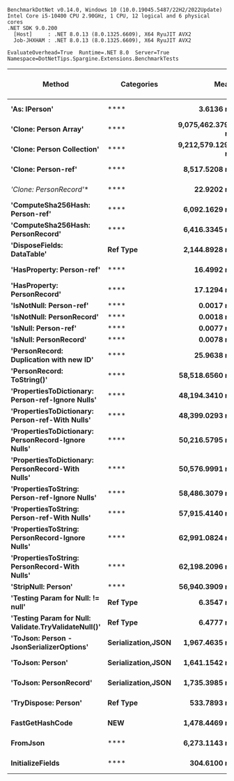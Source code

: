 ```

BenchmarkDotNet v0.14.0, Windows 10 (10.0.19045.5487/22H2/2022Update)
Intel Core i5-10400 CPU 2.90GHz, 1 CPU, 12 logical and 6 physical cores
.NET SDK 9.0.200
  [Host]     : .NET 8.0.13 (8.0.1325.6609), X64 RyuJIT AVX2
  Job-JHXHAM : .NET 8.0.13 (8.0.1325.6609), X64 RyuJIT AVX2

EvaluateOverhead=True  Runtime=.NET 8.0  Server=True  
Namespace=DotNetTips.Spargine.Extensions.BenchmarkTests  

```
| Method                                               | Categories         | Mean              | Error           | StdDev          | StdErr         | Median            | Min               | Q1                | Q3                | Max               | Op/s              | CI99.9% Margin  | Iterations | Kurtosis | MValue | Skewness | Rank | LogicalGroup | Baseline | Completed Work Items | Lock Contentions | Exceptions | Gen0    | Code Size | Gen1    | Gen2    | Allocated |
|----------------------------------------------------- |------------------- |------------------:|----------------:|----------------:|---------------:|------------------:|------------------:|------------------:|------------------:|------------------:|------------------:|----------------:|-----------:|---------:|-------:|---------:|-----:|------------- |--------- |---------------------:|-----------------:|-----------:|--------:|----------:|--------:|--------:|----------:|
| **&#39;As: IPerson&#39;**                                        | ****                   |         **3.6136 ns** |       **0.0264 ns** |       **0.0247 ns** |      **0.0064 ns** |         **3.6107 ns** |         **3.5656 ns** |         **3.6037 ns** |         **3.6253 ns** |         **3.6565 ns** |     **276,733,802.4** |       **7.4968 ns** |      **15.00** |    **2.350** |  **2.000** |   **0.0485** |    **3** | *****            | **No**       |                    **-** |                **-** |          **-** |       **-** |     **532 B** |       **-** |       **-** |         **-** |
| **&#39;Clone: Person Array&#39;**                                | ****                   | **9,075,462.3798 ns** | **104,764.9736 ns** |  **87,483.4978 ns** | **24,263.5567 ns** | **9,034,739.0625 ns** | **8,979,776.5625 ns** | **9,026,617.1875 ns** | **9,091,310.9375 ns** | **9,313,725.0000 ns** |             **110.2** | **-12,125.2784 ns** |      **13.00** |    **4.512** |  **2.000** |   **1.4746** |   **22** | *****            | **No**       |                    **-** |                **-** |          **-** | **46.8750** |   **3,964 B** | **31.2500** | **31.2500** | **3793069 B** |
| **&#39;Clone: Person Collection&#39;**                           | ****                   | **9,212,579.1295 ns** | **113,083.1103 ns** | **100,245.2319 ns** | **26,791.6652 ns** | **9,184,774.2188 ns** | **9,051,700.0000 ns** | **9,152,376.1719 ns** | **9,310,050.0000 ns** | **9,352,432.8125 ns** |             **108.5** | **-13,388.8326 ns** |      **14.00** |    **1.479** |  **2.000** |   **0.1001** |   **22** | *****            | **No**       |                    **-** |                **-** |          **-** | **46.8750** |   **3,238 B** | **31.2500** | **31.2500** | **3775705 B** |
| **&#39;Clone: Person-ref&#39;**                                  | ****                   |     **8,517.5208 ns** |      **63.2028 ns** |      **59.1199 ns** |     **15.2647 ns** |     **8,508.1757 ns** |     **8,427.5970 ns** |     **8,476.4854 ns** |     **8,555.6526 ns** |     **8,649.0448 ns** |         **117,405.1** |      **-0.1323 ns** |      **15.00** |    **2.435** |  **2.000** |   **0.4404** |   **17** | *****            | **No**       |                    **-** |                **-** |          **-** |  **0.0458** |   **3,233 B** |       **-** |       **-** |    **4464 B** |
| **&#39;Clone: PersonRecord*&#39;**                               | ****                   |        **22.9202 ns** |       **0.1937 ns** |       **0.1812 ns** |      **0.0468 ns** |        **22.9798 ns** |        **22.6526 ns** |        **22.7627 ns** |        **23.0373 ns** |        **23.2558 ns** |      **43,629,692.3** |       **7.4766 ns** |      **15.00** |    **1.688** |  **2.000** |   **0.0792** |    **7** | *****            | **No**       |                    **-** |                **-** |          **-** |  **0.0010** |     **183 B** |       **-** |       **-** |      **88 B** |
| **&#39;ComputeSha256Hash: Person-ref&#39;**                      | ****                   |     **6,092.1629 ns** |      **43.9417 ns** |      **41.1031 ns** |     **10.6128 ns** |     **6,075.9529 ns** |     **6,044.9516 ns** |     **6,064.2246 ns** |     **6,120.3033 ns** |     **6,175.2068 ns** |         **164,145.3** |       **2.1936 ns** |      **15.00** |    **1.980** |  **2.000** |   **0.6028** |   **16** | *****            | **No**       |                    **-** |                **-** |          **-** |  **0.0381** |        **NA** |       **-** |       **-** |    **3904 B** |
| **&#39;ComputeSha256Hash: PersonRecord&#39;**                    | ****                   |     **6,416.3345 ns** |      **21.9853 ns** |      **20.5650 ns** |      **5.3099 ns** |     **6,407.2128 ns** |     **6,385.7742 ns** |     **6,399.9714 ns** |     **6,432.7248 ns** |     **6,457.4310 ns** |         **155,852.2** |       **4.8451 ns** |      **15.00** |    **1.828** |  **2.000** |   **0.3649** |   **16** | *****            | **No**       |                    **-** |                **-** |          **-** |  **0.0381** |        **NA** |       **-** |       **-** |    **4056 B** |
| **&#39;DisposeFields: DataTable&#39;**                           | **Ref Type**           |     **2,144.8928 ns** |      **10.3548 ns** |       **9.1792 ns** |      **2.4533 ns** |     **2,144.8284 ns** |     **2,130.7476 ns** |     **2,141.0785 ns** |     **2,146.4937 ns** |     **2,161.7077 ns** |         **466,223.8** |       **5.7734 ns** |      **14.00** |    **2.193** |  **2.000** |   **0.2551** |   **15** | *****            | **No**       |                    **-** |                **-** |          **-** |  **0.0420** |   **3,198 B** |       **-** |       **-** |    **4144 B** |
| **&#39;HasProperty: Person-ref&#39;**                            | ****                   |        **16.4992 ns** |       **0.0611 ns** |       **0.0511 ns** |      **0.0142 ns** |        **16.5059 ns** |        **16.4014 ns** |        **16.4689 ns** |        **16.5311 ns** |        **16.6137 ns** |      **60,609,171.8** |       **6.4929 ns** |      **13.00** |    **3.098** |  **2.000** |   **0.3171** |    **5** | *****            | **No**       |                    **-** |                **-** |          **-** |       **-** |     **591 B** |       **-** |       **-** |         **-** |
| **&#39;HasProperty: PersonRecord&#39;**                          | ****                   |        **17.1294 ns** |       **0.1127 ns** |       **0.1055 ns** |      **0.0272 ns** |        **17.1451 ns** |        **16.9246 ns** |        **17.0878 ns** |        **17.1749 ns** |        **17.2964 ns** |      **58,379,121.1** |       **7.4864 ns** |      **15.00** |    **2.171** |  **2.000** |  **-0.2937** |    **6** | *****            | **No**       |                    **-** |                **-** |          **-** |       **-** |     **591 B** |       **-** |       **-** |         **-** |
| **&#39;IsNotNull: Person-ref&#39;**                              | ****                   |         **0.0017 ns** |       **0.0030 ns** |       **0.0028 ns** |      **0.0007 ns** |         **0.0000 ns** |         **0.0000 ns** |         **0.0000 ns** |         **0.0033 ns** |         **0.0094 ns** | **588,893,789,351.3** |       **7.4996 ns** |      **15.00** |    **3.958** |  **2.600** |   **1.4061** |    **1** | *****            | **No**       |                    **-** |                **-** |          **-** |       **-** |      **18 B** |       **-** |       **-** |         **-** |
| **&#39;IsNotNull: PersonRecord&#39;**                            | ****                   |         **0.0018 ns** |       **0.0030 ns** |       **0.0028 ns** |      **0.0007 ns** |         **0.0000 ns** |         **0.0000 ns** |         **0.0000 ns** |         **0.0031 ns** |         **0.0084 ns** | **543,685,098,568.7** |       **7.4996 ns** |      **15.00** |    **2.814** |  **2.364** |   **1.1486** |    **1** | *****            | **No**       |                    **-** |                **-** |          **-** |       **-** |      **18 B** |       **-** |       **-** |         **-** |
| **&#39;IsNull: Person-ref&#39;**                                 | ****                   |         **0.0077 ns** |       **0.0075 ns** |       **0.0070 ns** |      **0.0018 ns** |         **0.0061 ns** |         **0.0000 ns** |         **0.0022 ns** |         **0.0110 ns** |         **0.0223 ns** | **130,455,394,424.8** |       **7.4991 ns** |      **15.00** |    **2.338** |  **2.500** |   **0.7007** |    **2** | *****            | **No**       |                    **-** |                **-** |          **-** |       **-** |      **18 B** |       **-** |       **-** |         **-** |
| **&#39;IsNull: PersonRecord&#39;**                               | ****                   |         **0.0078 ns** |       **0.0082 ns** |       **0.0077 ns** |      **0.0020 ns** |         **0.0066 ns** |         **0.0000 ns** |         **0.0001 ns** |         **0.0130 ns** |         **0.0243 ns** | **127,869,436,699.3** |       **7.4990 ns** |      **15.00** |    **2.031** |  **2.000** |   **0.5410** |    **2** | *****            | **No**       |                    **-** |                **-** |          **-** |       **-** |      **18 B** |       **-** |       **-** |         **-** |
| **&#39;PersonRecord: Duplication with new ID&#39;**              | ****                   |        **25.9638 ns** |       **0.1715 ns** |       **0.1521 ns** |      **0.0406 ns** |        **26.0126 ns** |        **25.7753 ns** |        **25.8086 ns** |        **26.0561 ns** |        **26.1823 ns** |      **38,515,101.1** |       **6.9797 ns** |      **14.00** |    **1.256** |  **2.000** |   **0.0125** |    **8** | *****            | **No**       |                    **-** |                **-** |          **-** |  **0.0010** |     **583 B** |       **-** |       **-** |      **88 B** |
| **&#39;PersonRecord: ToString()&#39;**                           | ****                   |    **58,518.6560 ns** |     **218.6256 ns** |     **204.5026 ns** |     **52.8023 ns** |    **58,565.0513 ns** |    **58,004.8889 ns** |    **58,458.4412 ns** |    **58,618.1519 ns** |    **58,817.7673 ns** |          **17,088.6** |     **-18.9012 ns** |      **15.00** |    **3.447** |  **2.000** |  **-0.9109** |   **20** | *****            | **No**       |                    **-** |                **-** |          **-** |  **0.7935** |     **690 B** |       **-** |       **-** |   **77979 B** |
| **&#39;PropertiesToDictionary: Person-ref-Ignore Nulls&#39;**    | ****                   |    **48,194.3410 ns** |     **414.5471 ns** |     **387.7676 ns** |    **100.1212 ns** |    **48,381.8329 ns** |    **47,495.3156 ns** |    **47,846.8903 ns** |    **48,524.8932 ns** |    **48,616.4093 ns** |          **20,749.3** |     **-42.5606 ns** |      **15.00** |    **1.432** |  **2.000** |  **-0.3621** |   **18** | *****            | **No**       |                    **-** |                **-** |          **-** |  **0.4883** |        **NA** |       **-** |       **-** |   **47552 B** |
| **&#39;PropertiesToDictionary: Person-ref-With Nulls&#39;**      | ****                   |    **48,399.0293 ns** |     **368.2150 ns** |     **344.4286 ns** |     **88.9311 ns** |    **48,312.8815 ns** |    **48,007.1991 ns** |    **48,055.0171 ns** |    **48,643.8171 ns** |    **48,996.2372 ns** |          **20,661.6** |     **-36.9655 ns** |      **15.00** |    **1.538** |  **2.000** |   **0.3062** |   **18** | *****            | **No**       |                    **-** |                **-** |          **-** |  **0.4883** |        **NA** |       **-** |       **-** |   **47552 B** |
| **&#39;PropertiesToDictionary: PersonRecord-Ignore Nulls&#39;**  | ****                   |    **50,216.5795 ns** |     **162.8091 ns** |     **135.9530 ns** |     **37.7066 ns** |    **50,207.4097 ns** |    **50,016.3757 ns** |    **50,146.8201 ns** |    **50,313.2812 ns** |    **50,499.7803 ns** |          **19,913.7** |     **-12.3533 ns** |      **13.00** |    **2.218** |  **2.000** |   **0.3310** |   **19** | *****            | **No**       |                    **-** |                **-** |          **-** |  **0.4883** |        **NA** |       **-** |       **-** |   **48299 B** |
| **&#39;PropertiesToDictionary: PersonRecord-With Nulls&#39;**    | ****                   |    **50,576.9991 ns** |     **319.4452 ns** |     **298.8092 ns** |     **77.1522 ns** |    **50,536.4563 ns** |    **49,769.9829 ns** |    **50,474.3439 ns** |    **50,775.1312 ns** |    **50,977.9297 ns** |          **19,771.8** |     **-31.0761 ns** |      **15.00** |    **4.014** |  **2.000** |  **-1.0892** |   **19** | *****            | **No**       |                    **-** |                **-** |          **-** |  **0.4883** |        **NA** |       **-** |       **-** |   **48299 B** |
| **&#39;PropertiesToString: Person-ref-Ignore Nulls&#39;**        | ****                   |    **58,486.3079 ns** |     **225.7352 ns** |     **188.4991 ns** |     **52.2802 ns** |    **58,537.3474 ns** |    **58,025.9338 ns** |    **58,383.2153 ns** |    **58,628.0212 ns** |    **58,687.7502 ns** |          **17,098.0** |     **-19.6401 ns** |      **13.00** |    **3.057** |  **2.000** |  **-0.9233** |   **20** | *****            | **No**       |                    **-** |                **-** |          **-** |  **0.9155** |        **NA** |       **-** |       **-** |   **84024 B** |
| **&#39;PropertiesToString: Person-ref-With Nulls&#39;**          | ****                   |    **57,915.4140 ns** |     **151.9740 ns** |     **134.7210 ns** |     **36.0057 ns** |    **57,951.9287 ns** |    **57,588.5498 ns** |    **57,844.9081 ns** |    **58,006.4362 ns** |    **58,081.5369 ns** |          **17,266.6** |     **-11.0029 ns** |      **14.00** |    **2.971** |  **2.000** |  **-0.8821** |   **20** | *****            | **No**       |                    **-** |                **-** |          **-** |  **0.9155** |        **NA** |       **-** |       **-** |   **84824 B** |
| **&#39;PropertiesToString: PersonRecord-Ignore Nulls&#39;**      | ****                   |    **62,991.0824 ns** |     **472.1046 ns** |     **441.6070 ns** |    **114.0224 ns** |    **62,998.4131 ns** |    **62,341.7480 ns** |    **62,658.9600 ns** |    **63,283.1970 ns** |    **63,873.9746 ns** |          **15,875.3** |     **-49.5112 ns** |      **15.00** |    **1.882** |  **2.000** |   **0.2705** |   **21** | *****            | **No**       |                    **-** |                **-** |          **-** |  **0.9766** |        **NA** |       **-** |       **-** |   **90574 B** |
| **&#39;PropertiesToString: PersonRecord-With Nulls&#39;**        | ****                   |    **62,198.2096 ns** |     **750.2523 ns** |     **701.7865 ns** |    **181.2005 ns** |    **61,978.7598 ns** |    **61,300.2563 ns** |    **61,703.3691 ns** |    **62,697.9187 ns** |    **63,840.4419 ns** |          **16,077.6** |     **-83.1002 ns** |      **15.00** |    **2.569** |  **2.000** |   **0.6845** |   **21** | *****            | **No**       |                    **-** |                **-** |          **-** |  **0.8545** |        **NA** |       **-** |       **-** |   **87526 B** |
| **&#39;StripNull: Person&#39;**                                  | ****                   |    **56,940.3909 ns** |     **147.3050 ns** |     **130.5820 ns** |     **34.8995 ns** |    **56,964.7095 ns** |    **56,612.2070 ns** |    **56,890.9531 ns** |    **57,027.7863 ns** |    **57,100.5554 ns** |          **17,562.2** |     **-10.4498 ns** |      **14.00** |    **3.453** |  **2.000** |  **-1.1029** |   **20** | *****            | **No**       |                    **-** |                **-** |          **-** |  **0.7935** |        **NA** |       **-** |       **-** |   **77496 B** |
| **&#39;Testing Param for Null: != null&#39;**                    | **Ref Type**           |         **6.3547 ns** |       **0.0380 ns** |       **0.0356 ns** |      **0.0092 ns** |         **6.3572 ns** |         **6.2945 ns** |         **6.3296 ns** |         **6.3757 ns** |         **6.4210 ns** |     **157,363,727.1** |       **7.4954 ns** |      **15.00** |    **2.015** |  **2.000** |  **-0.0499** |    **4** | *****            | **No**       |                    **-** |                **-** |          **-** |  **0.0003** |      **65 B** |       **-** |       **-** |      **24 B** |
| **&#39;Testing Param for Null: Validate.TryValidateNull()&#39;** | **Ref Type**           |         **6.4777 ns** |       **0.0291 ns** |       **0.0273 ns** |      **0.0070 ns** |         **6.4818 ns** |         **6.4145 ns** |         **6.4657 ns** |         **6.4928 ns** |         **6.5248 ns** |     **154,374,752.3** |       **7.4965 ns** |      **15.00** |    **2.910** |  **2.000** |  **-0.6226** |    **4** | *****            | **No**       |                    **-** |                **-** |          **-** |  **0.0003** |      **65 B** |       **-** |       **-** |      **24 B** |
| **&#39;ToJson: Person - JsonSerializerOptions&#39;**             | **Serialization,JSON** |     **1,967.4635 ns** |      **11.6460 ns** |      **10.8937 ns** |      **2.8127 ns** |     **1,968.2657 ns** |     **1,946.6482 ns** |     **1,960.7780 ns** |     **1,974.6729 ns** |     **1,986.1998 ns** |         **508,268.6** |       **6.0936 ns** |      **15.00** |    **2.163** |  **2.000** |  **-0.1483** |   **14** | *****            | **No**       |                    **-** |                **-** |          **-** |  **0.0191** |     **924 B** |  **0.0153** |       **-** |    **2024 B** |
| **&#39;ToJson: Person&#39;**                                     | **Serialization,JSON** |     **1,641.1542 ns** |       **9.3559 ns** |       **8.2938 ns** |      **2.2166 ns** |     **1,642.6937 ns** |     **1,626.9313 ns** |     **1,637.4986 ns** |     **1,645.7786 ns** |     **1,656.5995 ns** |         **609,327.2** |       **5.8917 ns** |      **14.00** |    **2.234** |  **2.000** |  **-0.2409** |   **12** | *****            | **No**       |                    **-** |                **-** |          **-** |  **0.0191** |   **2,405 B** |       **-** |       **-** |    **1848 B** |
| **&#39;ToJson: PersonRecord&#39;**                               | **Serialization,JSON** |     **1,735.3985 ns** |       **5.5544 ns** |       **4.6382 ns** |      **1.2864 ns** |     **1,734.4848 ns** |     **1,728.1459 ns** |     **1,732.5841 ns** |     **1,738.6624 ns** |     **1,745.4228 ns** |         **576,236.5** |       **5.8568 ns** |      **13.00** |    **2.395** |  **2.000** |   **0.4870** |   **13** | *****            | **No**       |                    **-** |                **-** |          **-** |  **0.0191** |   **2,403 B** |       **-** |       **-** |    **1912 B** |
| **&#39;TryDispose: Person&#39;**                                 | **Ref Type**           |       **533.7893 ns** |       **7.4095 ns** |       **6.9308 ns** |      **1.7895 ns** |       **533.8310 ns** |       **521.6032 ns** |       **529.7623 ns** |       **539.3935 ns** |       **544.5134 ns** |       **1,873,398.4** |       **6.6052 ns** |      **15.00** |    **1.907** |  **2.000** |  **-0.3026** |   **10** | *****            | **No**       |                    **-** |                **-** |          **-** |  **0.0315** |   **1,269 B** |       **-** |       **-** |    **2920 B** |
| **FastGetHashCode**                                      | ****NEW****            |     **1,478.4469 ns** |       **6.5948 ns** |       **5.8462 ns** |      **1.5624 ns** |     **1,480.3279 ns** |     **1,467.5881 ns** |     **1,474.9753 ns** |     **1,482.0021 ns** |     **1,488.2508 ns** |         **676,385.4** |       **6.2188 ns** |      **14.00** |    **2.175** |  **2.000** |  **-0.4623** |   **11** | *****            | **No**       |                    **-** |                **-** |          **-** |       **-** |   **1,433 B** |       **-** |       **-** |      **56 B** |
| **FromJson**                                             | ****                   |     **6,273.1143 ns** |      **20.4169 ns** |      **19.0980 ns** |      **4.9311 ns** |     **6,265.1848 ns** |     **6,247.8279 ns** |     **6,260.6590 ns** |     **6,289.0961 ns** |     **6,313.1454 ns** |         **159,410.5** |       **5.0345 ns** |      **15.00** |    **2.026** |  **2.000** |   **0.5750** |   **16** | *****            | **No**       |                    **-** |                **-** |          **-** |  **0.0229** |     **881 B** |       **-** |       **-** |    **2712 B** |
| **InitializeFields**                                     | ****                   |       **304.6100 ns** |       **1.6492 ns** |       **1.5427 ns** |      **0.3983 ns** |       **304.8686 ns** |       **301.9393 ns** |       **303.5399 ns** |       **305.2713 ns** |       **307.4823 ns** |       **3,282,885.8** |       **7.3008 ns** |      **15.00** |    **2.190** |  **2.000** |   **0.1165** |    **9** | *****            | **No**       |                    **-** |                **-** |          **-** |  **0.0052** |   **4,651 B** |       **-** |       **-** |     **520 B** |
